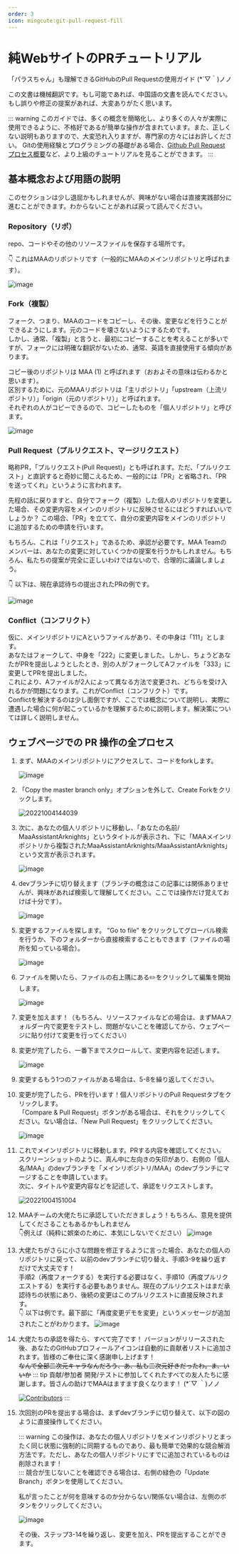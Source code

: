 ```yaml
---
order: 3
icon: mingcute:git-pull-request-fill
---
```


# 純WebサイトのPRチュートリアル

「パラスちゃん」も理解できるGitHubのPull Requestの使用ガイド (*´▽｀)ノノ

この文書は機械翻訳です。もし可能であれば、中国語の文書を読んでください。もし誤りや修正の提案があれば、大変ありがたく思います。

::: warning
このガイドでは、多くの概念を簡略化し、より多くの人々が実際に使用できるように、不格好であるが簡単な操作が含まれています。また、正しくない説明もありますので、大変恐れ入りますが、専門家の方々にはお許しください。
Gitの使用経験とプログラミングの基礎がある場合、[Github Pull Request プロセス概要](./開発を開始.md#github-pull-request-プロセス概要)など、より上級のチュートリアルを見ることができます。
:::

## 基本概念および用語の説明

このセクションは少し退屈かもしれませんが、興味がない場合は直接実践部分に進むことができます。わからないことがあれば戻って読んでください。

### Repository（リポ）

repo、コードやその他のリソースファイルを保存する場所です。

👇 これはMAAのリポジトリです（一般的にMAAのメインリポジトリと呼ばれます）。

![image](https://user-images.githubusercontent.com/18511905/193747349-5964bd12-de3c-4ce7-b444-29b0bd104acc.png)

### Fork（複製）

フォーク、つまり、MAAのコードをコピーし、その後、変更などを行うことができるようにします。元のコードを壊さないようにするためです。  
しかし、通常、「複製」と言うと、最初にコピーすることを考えることが多いですが、フォークには明確な翻訳がないため、通常、英語を直接使用する傾向があります。

コピー後のリポジトリは MAA (1) と呼ばれます（おおよその意味は伝わるかと思います）。  
区別するために、元のMAAリポジトリは「主リポジトリ」「upstream（上流リポジトリ）」「origin（元のリポジトリ）」と呼ばれます。  
それぞれの人がコピーできるので、コピーしたものを「個人リポジトリ」と呼びます。

![image](https://user-images.githubusercontent.com/18511905/193750507-b8167df5-7a70-48d4-ba69-5dda8327e8ec.png)

### Pull Request（プルリクエスト、マージリクエスト）

略称PR，「プルリクエスト(Pull Request)」とも呼ばれます。ただ、「プルリクエスト」と直訳すると奇妙に聞こえるため、一般的には「PR」と省略され、「PRを送ってくれ」というように言われます。

先程の話に戻りますと、自分でフォーク（複製）した個人のリポジトリを変更した場合、その変更内容をメインのリポジトリに反映させるにはどうすればいいでしょうか？ この場合、「PR」を立てて、自分の変更内容をメインのリポジトリに追加するための申請を行います。

もちろん、これは「リクエスト」であるため、承認が必要です。MAA Teamのメンバーは、あなたの変更に対していくつかの提案を行うかもしれません。もちろん、私たちの提案が完全に正しいわけではないので、合理的に議論しましょう。

👇 以下は、現在承認待ちの提出されたPRの例です。

![image](https://user-images.githubusercontent.com/18511905/193750539-9106d425-2087-4116-a599-61904690718b.png)

### Conflict（コンフリクト）

仮に、メインリポジトリにAというファイルがあり、その中身は「111」とします。  
あなたはフォークして、中身を「222」に変更しました。しかし、ちょうどあなたがPRを提出しようとしたとき、別の人がフォークしてAファイルを「333」に変更してPRを提出しました。  
これにより、Aファイルが2人によって異なる方法で変更され、どちらを受け入れるかが問題になります。これがConflict（コンフリクト）です。  
Conflictを解決するのは少し面倒ですが、ここでは概念について説明し、実際に遭遇した場合に何が起こっているかを理解するために説明します。解決策については詳しく説明しません。

## ウェブページでの PR 操作の全プロセス

1. まず、MAAのメインリポジトリにアクセスして、コードをforkします。

    ![image](https://user-images.githubusercontent.com/18511905/193751017-c052c3d4-fe77-433c-af21-eb8138f4b32e.png)

2. 「Copy the master branch only」オプションを外して、Create Forkをクリックします。

    ![20221004144039](https://user-images.githubusercontent.com/18511905/193751300-ba9890fd-0916-4c85-8a46-756e686608b1.png)

3. 次に、あなたの個人リポジトリに移動し、「あなたの名前/ MaaAssistantArknights」というタイトルが表示され、下に「MAAメインリポジトリから複製されたMaaAssistantArknights/MaaAssistantArknights」という文言が表示されます。

    ![image](https://user-images.githubusercontent.com/18511905/193751864-0d2d0caf-b5ef-4c91-9331-d9827f23f36b.png)

4. devブランチに切り替えます（ブランチの概念はこの記事には関係ありませんが、興味があれば検索して理解してください。ここでは操作だけ覚えておけば十分です）。

    ![image](https://user-images.githubusercontent.com/18511905/193752379-90d5b317-b1aa-4563-b8b0-583c78373f9b.png)

5. 変更するファイルを探します。 "Go to file" をクリックしてグローバル検索を行うか、下のフォルダーから直接検索することもできます（ファイルの場所を知っている場合）。

    ![image](https://user-images.githubusercontent.com/18511905/193752691-7102a405-dc08-4dce-9617-7f862b0b32b9.png)

6. ファイルを開いたら、ファイルの右上隅にある✏️をクリックして編集を開始します。

    ![image](https://user-images.githubusercontent.com/18511905/193752862-a9cf6019-b363-4c22-b7c7-35f4aca7377f.png)

7. 変更を加えます！（もちろん、リソースファイルなどの場合は、まずMAAフォルダー内で変更をテストし、問題がないことを確認してから、ウェブページに貼り付けて変更を行ってください）
8. 変更が完了したら、一番下までスクロールして、変更内容を記述します。

    ![image](https://user-images.githubusercontent.com/18511905/193754154-b21f4176-1418-49c8-87a3-dab088868fdc.png)

9. 変更するもう1つのファイルがある場合は、5-8を繰り返してください。
10. 変更が完了したら、PRを行います！個人リポジトリのPull Requestタブをクリックします。  
    「Compare & Pull Request」ボタンがある場合は、それをクリックしてください。ない場合は、「New Pull Request」をクリックしてください。

    ![image](https://user-images.githubusercontent.com/18511905/193755450-59137215-4e0b-4eca-9ec9-8b35b52cd5ff.png)

11. これでメインリポジトリに移動します。PRする内容を確認してください。  
    スクリーンショットのように、真ん中に左向きの矢印があり、右側の「個人名/MAA」のdevブランチを「メインリポジトリ/MAA」のdevブランチにマージすることを申請しています。  
    次に、タイトルや変更内容などを記述して、承認をリクエストします。

    ![20221004151004](https://user-images.githubusercontent.com/18511905/193756875-556df699-96b3-411f-815e-47050e283f4d.png)

12. MAAチームの大佬たちに承認していただきましょう！もちろん、意見を提供してくださることもあるかもしれません  
  👇例えば（純粋に娯楽のために、本気にしないでください）
    ![image](https://user-images.githubusercontent.com/18511905/193757006-75170e78-4c8d-4cd2-b8eb-ca590ea7aa50.png)

13. 大佬たちがさらに小さな問題を修正するように言った場合、あなたの個人のリポジトリに戻って、以前のdevブランチに切り替え、手順3-9を繰り返すだけで大丈夫です！  
  手順2（再度フォークする）を実行する必要はなく、手順10（再度プルリクエストする）を実行する必要もありません。現在のプルリクエストはまだ承認待ちの状態にあり、後続の変更はこのプルリクエストに直接反映されます。  
  👇 以下は例です。最下部に「再度変更デモを変更」というメッセージが追加されたことがわかります。
    ![image](https://user-images.githubusercontent.com/18511905/193757668-4064273c-576d-4259-bbaa-e9f65ae486c1.png)

14. 大佬たちの承認を得たら、すべて完了です！ バージョンがリリースされた後、あなたのGitHubプロフィールアイコンは自動的に貢献者リストに追加されます。皆様のご奉仕に深く感謝申し上げます！  
    ~~なんで全部二次元キャラなんだろう、あ、私も二次元好きだったわ。ま、いいか~~
    ::: tip 貢献/参加者
    開発/テストに参加してくれたすべての友人たちに感謝します。皆さんの助けでMAAはますます良くなります！ (\*´▽ ｀)ノノ

    [![Contributors](https://contributors-img.web.app/image?repo=MaaAssistantArknights/MaaAssistantArknights&max=114514&columns=15)](https://github.com/MaaAssistantArknights/MaaAssistantArknights/graphs/contributors)
    :::

15. 次回別のPRを提出する場合は、まずdevブランチに切り替えて、以下の図のように直接操作してください。  

    ::: warning
    この操作は、あなたの個人リポジトリをメインリポジトリとまったく同じ状態に強制的に同期するものであり、最も簡単で効果的な競合解消方法です。ただし、あなたの個人リポジトリにすでに追加されているものは削除されます！  
    :::
    競合が生じないことを確認できる場合は、右側の緑色の「Update Branch」ボタンを使用してください。

    私が言ったことが何を意味するのか分からない/関係ない場合は、左側のボタンをクリックしてください。

    ![image](https://user-images.githubusercontent.com/18511905/194709964-3ea0d5b0-1bfe-4d0e-a1dc-bf4f735af655.png)

    その後、ステップ3-14を繰り返し、変更を加え、PRを提出することができます。

